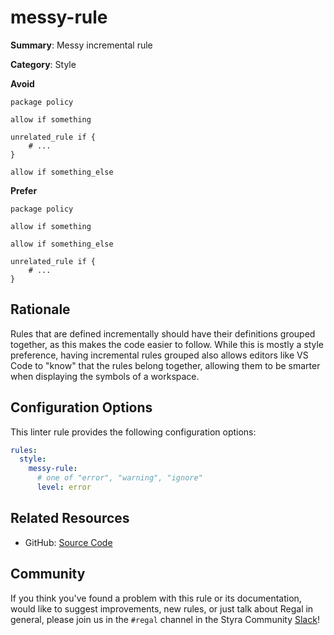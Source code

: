 # messy-rule

**Summary**: Messy incremental rule

**Category**: Style

**Avoid**

```rego
package policy

allow if something

unrelated_rule if {
    # ...
}

allow if something_else
```

**Prefer**

```rego
package policy

allow if something

allow if something_else

unrelated_rule if {
    # ...
}
```

## Rationale

Rules that are defined incrementally should have their definitions grouped together, as this makes the code easier to
follow. While this is mostly a style preference, having incremental rules grouped also allows editors like VS Code to
"know" that the rules belong together, allowing them to be smarter when displaying the symbols of a workspace.

## Configuration Options

This linter rule provides the following configuration options:

```yaml
rules:
  style:
    messy-rule:
      # one of "error", "warning", "ignore"
      level: error
```

## Related Resources

- GitHub: [Source Code](https://github.com/StyraInc/regal/blob/main/bundle/regal/rules/style/messy-rule/messy_rule.rego)

## Community

If you think you've found a problem with this rule or its documentation, would like to suggest improvements, new rules,
or just talk about Regal in general, please join us in the `#regal` channel in the Styra Community
[Slack](https://inviter.co/styra)!
